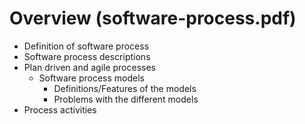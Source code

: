 # Overview (software-process.pdf)
- Definition of software process
- Software process descriptions
- Plan driven and agile processes
	- Software process models
		-  Definitions/Features of the models
		 - Problems with the different models
- Process activities 
